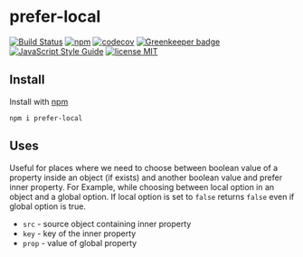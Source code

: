 # prefer-local

[![Build Status](https://travis-ci.org/mohitsinghs/prefer-local.svg)](https://travis-ci.org/mohitsinghs/prefer-local)
[![npm](https://badge.fury.io/js/prefer-local.svg)](http://badge.fury.io/js/prefer-local)
[![codecov](https://codecov.io/gh/mohitsinghs/prefer-local/branch/master/graph/badge.svg)](https://codecov.io/gh/mohitsinghs/prefer-local)
[![Greenkeeper badge](https://badges.greenkeeper.io/mohitsinghs/prefer-local.svg)](https://greenkeeper.io/)
[![JavaScript Style Guide](https://img.shields.io/badge/code_style-standard-brightgreen.svg)](https://standardjs.com)
[![license MIT](https://img.shields.io/badge/license-MIT-brightgreen.svg)](https://github.com/mohitsinghs/prefer-local/blob/master/LICENSE)

## Install

Install with [npm](https://npm.im/prefer-local)

```console
npm i prefer-local
```

## Uses

Useful for places where we need to choose between boolean value of a property inside an object (if exists) and another boolean value and prefer inner property. For Example, while choosing between local option in an object and a global option. If local option is set to `false` returns `false` even if global option is true.

* `src` - source object containing inner property
* `key` - key of the inner property
* `prop` - value of global property
